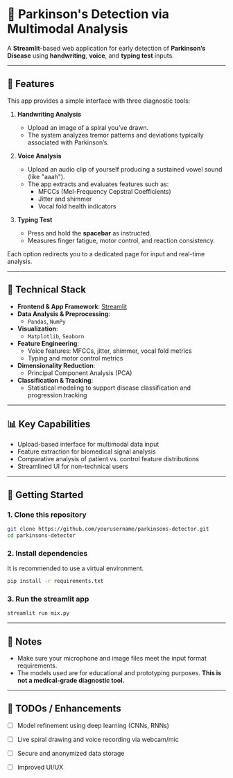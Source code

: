 # 🧠 Parkinson's Detection via Multimodal Analysis

A **Streamlit**-based web application for early detection of **Parkinson’s Disease** using **handwriting**, **voice**, and **typing test** inputs.

---

## 🚀 Features

This app provides a simple interface with three diagnostic tools:

1. **Handwriting Analysis**
   - Upload an image of a spiral you’ve drawn.
   - The system analyzes tremor patterns and deviations typically associated with Parkinson’s.

2. **Voice Analysis**
   - Upload an audio clip of yourself producing a sustained vowel sound (like "aaah").
   - The app extracts and evaluates features such as:
     - MFCCs (Mel-Frequency Cepstral Coefficients)
     - Jitter and shimmer
     - Vocal fold health indicators

3. **Typing Test**
   - Press and hold the **spacebar** as instructed.
   - Measures finger fatigue, motor control, and reaction consistency.

Each option redirects you to a dedicated page for input and real-time analysis.

---

## 🧪 Technical Stack

- **Frontend & App Framework**: [Streamlit](https://streamlit.io)
- **Data Analysis & Preprocessing**:
  - `Pandas`, `NumPy`
- **Visualization**:
  - `Matplotlib`, `Seaborn`
- **Feature Engineering**:
  - Voice features: MFCCs, jitter, shimmer, vocal fold metrics
  - Typing and motor control metrics
- **Dimensionality Reduction**:
  - Principal Component Analysis (PCA)
- **Classification & Tracking**:
  - Statistical modeling to support disease classification and progression tracking

---

## 📊 Key Capabilities

- Upload-based interface for multimodal data input
- Feature extraction for biomedical signal analysis
- Comparative analysis of patient vs. control feature distributions
- Streamlined UI for non-technical users

---

## 📂 Getting Started

### 1. Clone this repository
```bash
git clone https://github.com/yourusername/parkinsons-detector.git
cd parkinsons-detector
```

### 2. Install dependencies
It is recommended to use a virtual environment.

```bash
pip install -r requirements.txt
```

### 3. Run the streamlit app
```bash
streamlit run mix.py
```
---

## 📎 Notes

- Make sure your microphone and image files meet the input format requirements.
- The models used are for educational and prototyping purposes. **This is not a medical-grade diagnostic tool.**

---

## 📌 TODOs / Enhancements

- [ ] Model refinement using deep learning (CNNs, RNNs)
- [ ] Live spiral drawing and voice recording via webcam/mic
- [ ] Secure and anonymized data storage
- [ ] Improved UI/UX

